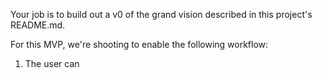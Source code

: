 Your job is to build out a v0 of the grand vision described in this project's README.md.

For this MVP, we're shooting to enable the following workflow:

1. The user can 


